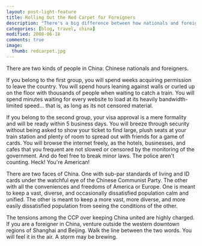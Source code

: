 ```yaml
---
layout: post-light-feature
title: Rolling Out the Red Carpet for Foreigners
description: "There's a big difference between how nationals and foreigners are treated in China."
categories: [blog, travel, china]
modified: 2008-06-18
comments: true
image:
  thumb: redcarpet.jpg
---
```

There are two kinds of people in China: Chinese nationals and foreigners.

If you belong to the first group, you will spend weeks acquiring permission to leave the country. You will spend hours leaning against walls or curled up on the floor with thousands of people when waiting to catch a train. You will spend minutes waiting for every website to load at its heavily bandwidth-limited speed... that is, as long as its not censored material.

If you belong to the second group, your visa approval is a mere formality and will be ready within 5 business days. You will breeze through security without being asked to show your ticket to find large, plush seats at your train station and plenty of room to spread out with friends for a game of cards. You will browse the internet freely, as the hotels, businesses, and cafes that you frequent are not slowed or censored by the monitoring of the government. And do feel free to break minor laws. The police aren't counting. Heck! You're American!

There are two faces of China. One with sub-par standards of living and ID cards under the watchful eye of the Chinese Communist Party. The other with all the conveniences and freedoms of America or Europe. One is meant to keep a vast, diverse, and occasionally dissatisfied population calm and unified. The other is meant to keep a more vast, more diverse, and more easily dissatisfied population from seeing the conditions of the other.

The tensions among the CCP over keeping China united are highly charged. If you are a foreigner in China, venture outside the western downtown regions of Shanghai and Beijing. Walk the line between the two words. You will feel it in the air. A storm may be brewing.